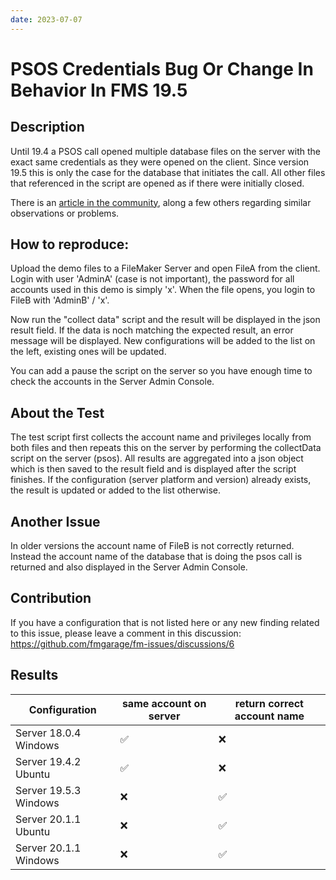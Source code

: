 ```yaml
---
date: 2023-07-07
---
```




# PSOS Credentials Bug Or Change In Behavior In FMS 19.5



## Description

Until 19.4 a PSOS call opened multiple database files on the server with the exact same credentials as they were opened on the client. Since version 19.5 this is only the case for the database that initiates the call. All other files that referenced in the script are opened as if there were initially closed. 

There is an [article in the community](https://community.claris.com/en/s/question/0D53w00005rIXYaCAO/psos-credentials-bug-or-change-in-behavior-in-fms-1952), along a few others regarding similar observations or problems.



## How to reproduce:

Upload the demo files to a FileMaker Server and open FileA from the client. Login with user 'AdminA' (case is not important), the password for all accounts used in this demo is simply 'x'. When the file opens, you login to FileB with 'AdminB' / 'x'.

Now run the "collect data" script and the result will be displayed in the json result field. If the data is noch matching the expected result, an error message will be displayed. New configurations will be added to the list on the left, existing ones will be updated. 

You can add a pause the script on the server so you have enough time to check the accounts in the Server Admin Console. 



## About the Test

The test script first collects the account name and privileges locally from both files and then repeats this on the server by performing the collectData script on the server (psos). All results are aggregated into a json object which is then saved to the result field and is displayed after the script finishes. If the configuration (server platform and version) already exists, the result is updated or added to the list otherwise. 



## Another Issue

In older versions the account name of FileB is not correctly returned. Instead the account name of the database that is doing the psos call is returned and also displayed in the Server Admin Console.



## Contribution

If you have a configuration that is not listed here or any new finding related to this issue, please leave a comment in this discussion: https://github.com/fmgarage/fm-issues/discussions/6



## Results

| Configuration         | same account on server | return correct account name |
| --------------------- | ---------------------- | --------------------------- |
| Server 18.0.4 Windows | ✅                      | ❌                           |
| Server 19.4.2 Ubuntu  | ✅                      | ❌                           |
| Server 19.5.3 Windows | ❌                      | ✅                           |
| Server 20.1.1 Ubuntu  | ❌                      | ✅                           |
| Server 20.1.1 Windows | ❌                      | ✅                           |



